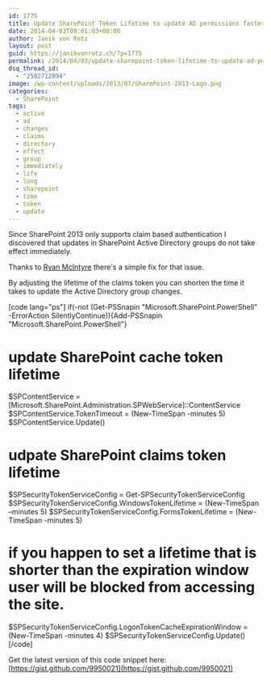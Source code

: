```yaml
---
id: 1775
title: Update SharePoint Token Lifetime to update AD permissions faster
date: 2014-04-03T09:01:03+00:00
author: Janik von Rotz
layout: post
guid: https://janikvonrotz.ch/?p=1775
permalink: /2014/04/03/update-sharepoint-token-lifetime-to-update-ad-permissions-faster/
dsq_thread_id:
  - "2582712894"
image: /wp-content/uploads/2013/07/SharePoint-2013-Logo.png
categories:
  - SharePoint
tags:
  - active
  - ad
  - changes
  - claims
  - directory
  - effect
  - group
  - immediately
  - life
  - long
  - sharepoint
  - time
  - token
  - update
---
```

Since SharePoint 2013 only supports claim based authentication I discovered that updates in SharePoint Active Directory groups do not take effect immediately.

Thanks to [Ryan McIntyre](http://blog.randomdust.com/index.php/2013/06/sharepoint-2013-claim-expiration-and-ad-sync/) there's a simple fix for that issue.

By adjusting the lifetime of the claims token you can shorten the time it takes to update the Active Directory group changes.
<!--more-->
[code lang="ps"]
if(-not (Get-PSSnapin "Microsoft.SharePoint.PowerShell" -ErrorAction SilentlyContinue)){Add-PSSnapin "Microsoft.SharePoint.PowerShell"}

# update SharePoint cache token lifetime

$SPContentService = [Microsoft.SharePoint.Administration.SPWebService]::ContentService
$SPContentService.TokenTimeout = (New-TimeSpan -minutes 5)
$SPContentService.Update()

# udpate SharePoint claims token lifetime

$SPSecurityTokenServiceConfig = Get-SPSecurityTokenServiceConfig
$SPSecurityTokenServiceConfig.WindowsTokenLifetime = (New-TimeSpan –minutes 5)
$SPSecurityTokenServiceConfig.FormsTokenLifetime = (New-TimeSpan -minutes 5)

# if you happen to set a lifetime that is shorter than the expiration window user will be blocked from accessing the site.
$SPSecurityTokenServiceConfig.LogonTokenCacheExpirationWindow = (New-TimeSpan -minutes 4)
$SPSecurityTokenServiceConfig.Update()
[/code]

Get the latest version of this code snippet here: [https://gist.github.com/9950021](https://gist.github.com/9950021)
